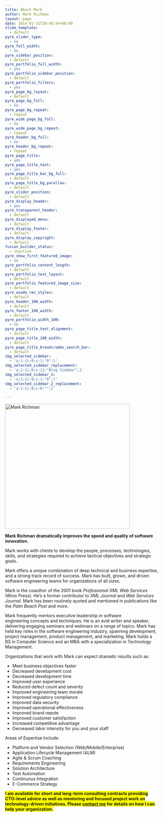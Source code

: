 ```yaml
---
title: About Mark
author: Mark Richman
layout: page
date: 2014-01-31T20:48:54+00:00
slide_template:
  - default
pyre_slider_type:
  - no
pyre_full_width:
  - no
pyre_sidebar_position:
  - default
pyre_portfolio_full_width:
  - yes
pyre_portfolio_sidebar_position:
  - default
pyre_portfolio_filters:
  - yes
pyre_page_bg_layout:
  - default
pyre_page_bg_full:
  - no
pyre_page_bg_repeat:
  - repeat
pyre_wide_page_bg_full:
  - no
pyre_wide_page_bg_repeat:
  - repeat
pyre_header_bg_full:
  - no
pyre_header_bg_repeat:
  - repeat
pyre_page_title:
  - yes
pyre_page_title_text:
  - yes
pyre_page_title_bar_bg_full:
  - default
pyre_page_title_bg_parallax:
  - default
pyre_slider_position:
  - default
pyre_display_header:
  - yes
pyre_transparent_header:
  - default
pyre_displayed_menu:
  - default
pyre_display_footer:
  - default
pyre_display_copyright:
  - default
fusion_builder_status:
  - inactive
pyre_show_first_featured_image:
  - no
pyre_portfolio_content_length:
  - default
pyre_portfolio_text_layout:
  - default
pyre_portfolio_featured_image_size:
  - default
pyre_avada_rev_styles:
  - default
pyre_header_100_width:
  - default
pyre_footer_100_width:
  - default
pyre_portfolio_width_100:
  - no
pyre_page_title_text_alignment:
  - default
pyre_page_title_100_width:
  - default
pyre_page_title_breadcrumbs_search_bar:
  - default
sbg_selected_sidebar:
  - 'a:1:{i:0;s:1:"0";}'
sbg_selected_sidebar_replacement:
  - 'a:1:{i:0;s:12:"Blog Sidebar";}'
sbg_selected_sidebar_2:
  - 'a:1:{i:0;s:1:"0";}'
sbg_selected_sidebar_2_replacement:
  - 'a:1:{i:0;s:0:"";}'

---
```

[<img class="wp-image-718 alignleft" src="http://www.markrichman.com/wp-content/uploads/2014/01/11051792_10100114777738126_1884269413074266382_n.jpg" alt="Mark Richman" width="408" height="408" srcset="http://www.markrichman.com/wp-content/uploads/2014/01/11051792_10100114777738126_1884269413074266382_n-66x66.jpg 66w, http://www.markrichman.com/wp-content/uploads/2014/01/11051792_10100114777738126_1884269413074266382_n-150x150.jpg 150w, http://www.markrichman.com/wp-content/uploads/2014/01/11051792_10100114777738126_1884269413074266382_n-300x300.jpg 300w, http://www.markrichman.com/wp-content/uploads/2014/01/11051792_10100114777738126_1884269413074266382_n.jpg 720w" sizes="(max-width: 408px) 100vw, 408px" />][1]

**Mark Richman dramatically improves the speed and quality of software innovation.**

Mark works with clients to develop the people, processes, technologies, skills, and strategies required to achieve tactical objectives and strategic goals.

Mark offers a unique combination of deep technical and business expertise, and a strong track record of success. Mark has built, grown, and driven software engineering teams for organizations of all sizes.

Mark is the coauthor of the 2001 book _Professional XML Web Services_ (Wrox Press). He&#8217;s a former contributor to _XML Journal_ and _Web Services Journal_. Mark has been routinely quoted and mentioned in publications like the _Palm Beach Post_ and more.

Mark frequently mentors executive leadership in software engineering concepts and techniques. He is an avid writer and speaker, delivering engaging seminars and webinars on a range of topics. Mark has held key roles in the software engineering industry, spanning development, project management, product management, and marketing. Mark holds a BS in Computer Science and an MBA with a specialization in Technology Management.
  
Organizations that work with Mark can expect dramatic results such as:

  * Meet business objectives faster
  * Decreased development cost
  * Decreased development time
  * Improved user experience
  * Reduced defect count and severity
  * Improved engineering team morale
  * Improved regulatory compliance
  * Improved data security
  * Improved operational effectiveness
  * Improved brand repute
  * Improved customer satisfaction
  * Increased competitive advantage
  * Decreased labor intensity for you and your staff

Areas of Expertise Include:

  * Platform and Vendor Selection (Web/Mobile/Enterprise)
  * Application Lifecycle Management (ALM)
  * Agile & Scrum Coaching
  * Requirements Engineering
  * Solution Architecture
  * Test Automation
  * Continuous Integration
  * E-Commerce Strategy

<span style="background-color: #ffff00; font-weight: bold;">I am available for short and long-term consulting contracts providing CTO-level advice as well as mentoring and focused project work on technology-driven initiatives. Please <a title="Contact" href="http://www.markrichman.com/contact">contact me</a> for details on how I can help your organization.</span>

 [1]: http://www.markrichman.com/wp-content/uploads/2014/01/11051792_10100114777738126_1884269413074266382_n.jpg